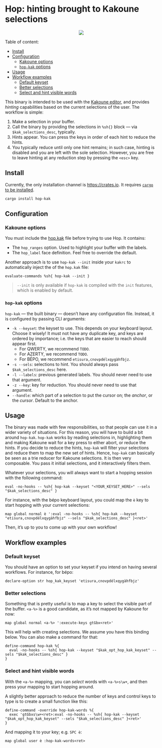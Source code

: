# Hop: hinting brought to Kakoune selections

<p align="center">
  <img src="https://github.com/phaazon/hop.kak/assets/506592/ab90b0d1-4a07-458b-b5fe-4b10f26880d7"/>
</p>

Table of content:

- [Install](#install)
- [Configuration](#configuration)
  - [Kakoune options](#kakoune-options)
  - [`hop-kak` options](#hop-kak-options)
- [Usage](#usage)
- [Workflow examples](#workflow-examples)
  - [Default keyset](#default-keyset)
  - [Better selections](#better-selections)
  - [Select and hint visible words](#select-and-hint-visible-words)

This binary is intended to be used with the [Kakoune editor](https://kakoune.org/), and provides _hinting_ capabilities
based on the current selections of the user. The workflow is simple:

1. Make a selection in your buffer.
2. Call the binary by providing the selections in `%sh{}` block — via `$kak_selections_desc`, typically.
3. Hints appear. You can press the keys in order of each hint to reduce the hints.
4. You typically reduce until only one hint remains; in such case, hinting is disabled and you are left with the sole
  selection. However, you are free to leave hinting at any reduction step by pressing the `<esc>` key.

## Install

Currently, the only installation channel is https://crates.io. It requires [`cargo` to be installed](https://doc.rust-lang.org/cargo/getting-started/installation.html).

```bash
cargo install hop-kak
```

## Configuration

### Kakoune options

You must include the [hop.kak](./hop.kak) file before trying to use Hop. It contains:

- The `hop_ranges` option. Used to highlight your buffer with the labels.
- The `hop_label` face definition. Feel free to override the default.

Another approach is to use `hop-kak --init` inside your `kakrc` to automatically inject the of the `hop.kak` file:

```kak
evaluate-commands %sh{ hop-kak --init }
```

> `--init` is only available if `hop-kak` is compiled with the `init` features, which is enabled by default.

### `hop-kak` options

`hop-kak` — the built binary — doesn’t have any configuration file. Instead, it is configured by passing CLI arguments:

- `-k --keyset`: the keyset to use. This depends on your keyboard layout. Choose it wisely! It must not have any
  duplicate key, and keys are ordered by importance; i.e. the keys that are easier to reach should appear first.
  - For QWERTY, we recommend `TODO`.
  - For AZERTY, we recommend `TODO`.
  - For BÉPO, we recommend `etisura,cnovpdélxqygàhfbjz`.
- `-s --sels`: selections to hint. You should always pass `$kak_selections_desc` here.
- `-l --labels`: previous generated labels. You should never need to use that argument.
- `-z --key`: key for reduction. You should never need to use that argument.
- `--handle`: which part of a selection to put the cursor on; the _anchor_, or the _cursor_. Default to the anchor.

## Usage

The binary was made with few responsibilities, so that people can use it in a wider variety of situations. For this
reason, you will have to build a bit around `hop-kak`. `hop-kak` works by reading selections in, highlighting them and
making Kakoune wait for a key press to either abort, or reduce the hints. If you decide to reduce the hints, `hop-kak`
will filter your selections and reduce them to map the new set of hints. Hence, `hop-kak` can basically be seen as a
trie reducer for Kakoune selections. It is then very composable. You pass it initial selections, and it interactively
filters them.

Whatever your selections, you will always want to start a hopping session with the following command:

```kak
eval -no-hooks -- %sh{ hop-kak --keyset "<YOUR_KEYSET_HERE>" --sels "$kak_selections_desc" }
```

For instance, with the bépo keyboard layout, you could map the `è` key to start hopping with your current selections:

```kak
map global normal è ':eval -no-hooks -- %sh{ hop-kak --keyset "etisura,cnovpdélxqygàhfbjz" --sels "$kak_selections_desc" }<ret>'
```

Then, it’s up to you to come up with your own workflow!

## Workflow examples

### Default keyset

You should have an option to set your keyset if you intend on having several workflows. For instance, for bépo:

```kakoune
declare-option str hop_kak_keyset 'etisura,cnovpdélxqygàhfbjz'
```

### Better selections

Something that is pretty useful is to map a key to select the visible part of the buffer. `<a-%>` is a good candidate,
as it’s not mapped by Kakoune for now:

```kakoune
map global normal <a-%> ':execute-keys gtGbx<ret>'
```

This will help with creating selections. We assume you have this binding below. You can also make a command for that:

```kak
define-command hop-kak %{
  eval -no-hooks -- %sh{ hop-kak --keyset "$kak_opt_hop_kak_keyset" --sels "$kak_selections_desc" }
}
```

### Select and hint visible words

With the `<a-%>` mapping, you can _select_ words with `<a-%>s\w+`, and then press your mapping to start hopping around.

A slightly better approach to reduce the number of keys and control keys to type is to create a small function
like this:

```kak
define-command -override hop-kak-words %{
  exec 'gtGbxs\w+<ret>:eval -no-hooks -- %sh{ hop-kak --keyset "$kak_opt_hop_kak_keyset" --sels "$kak_selections_desc" }<ret>'
}
```

And mapping it to your key; e.g. `SPC è`:

```kak
map global user è :hop-kak-words<ret>
```
